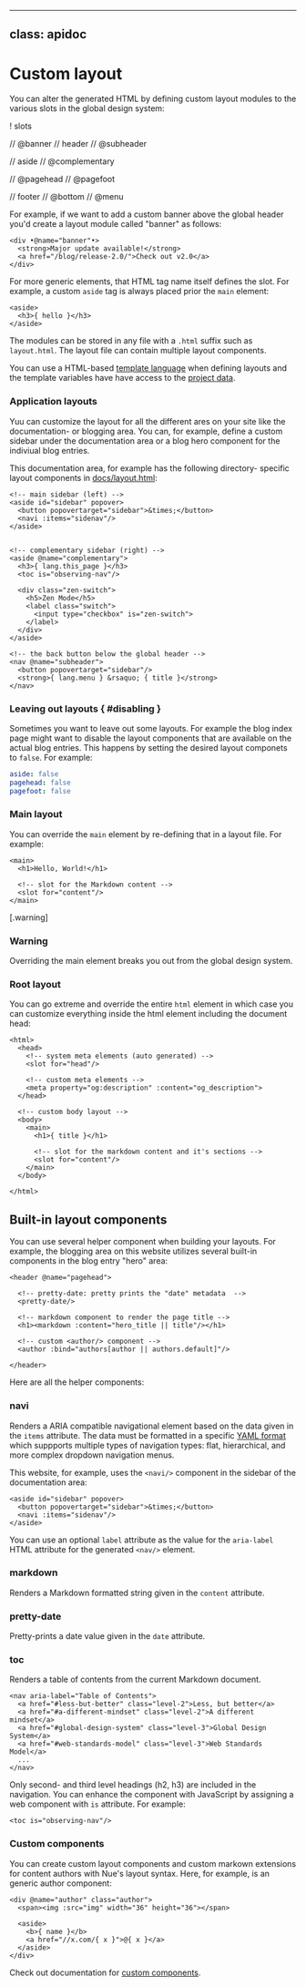 
---
class: apidoc
---

# Custom layout
You can alter the generated HTML by defining custom layout modules to the various slots in the global design system:

! slots

// @banner
// header
// @subheader

// aside
// @complementary

// @pagehead
// @pagefoot

// footer
// @bottom
// @menu


For example, if we want to add a custom banner above the global header you'd create a layout module called "banner" as follows:

```
<div •@name="banner"•>
  <strong>Major update available!</strong>
  <a href="/blog/release-2.0/">Check out v2.0</a>
</div>
```

For more generic elements, that HTML tag name itself defines the slot. For example, a custom `aside` tag is always placed prior the `main` element:

```
<aside>
  <h3>{ hello }</h3>
</aside>
```

The modules can be stored in any file with a `.html` suffix such as `layout.html`. The layout file can contain multiple layout components.

You can use a HTML-based [template language](template-syntax.html) when defining layouts and the template variables have have access to the [project data](project-structure.html#data).



### Application layouts
Yuu can customize the layout for all the different ares on your site like the documentation- or blogging area. You can, for example, define a custom sidebar under the documentation area or a blog hero component for the indiviual blog entries.

This documentation area, for example has the following directory- specific layout components in [docs/layout.html](//github.com/nuejs/nue/blob/dev/packages/nuejs.org/docs/layout.html):


```
<!-- main sidebar (left) -->
<aside id="sidebar" popover>
  <button popovertarget="sidebar">&times;</button>
  <navi :items="sidenav"/>
</aside>


<!-- complementary sidebar (right) -->
<aside @name="complementary">
  <h3>{ lang.this_page }</h3>
  <toc is="observing-nav"/>

  <div class="zen-switch">
    <h5>Zen Mode</h5>
    <label class="switch">
      <input type="checkbox" is="zen-switch">
    </label>
  </div>
</aside>

<!-- the back button below the global header -->
<nav @name="subheader">
  <button popovertarget="sidebar"/>
  <strong>{ lang.menu } &rsaquo; { title }</strong>
</nav>
```

### Leaving out layouts { #disabling }
Sometimes you want to leave out some layouts. For example the blog index page might want to disable the layout components that are available on the actual blog entries. This happens by setting the desired layout componets to `false`. For example:

``` yaml
aside: false
pagehead: false
pagefoot: false
```



### Main layout
You can override the `main` element by re-defining that in a layout file. For example:

```
<main>
  <h1>Hello, World!</h1>

  <!-- slot for the Markdown content -->
  <slot for="content"/>
</main>
```

[.warning]
  ### Warning
  Overriding the main element breaks you out from the global design system.


### Root layout
You can go extreme and override the entire `html` element in which case you can customize everything inside the html element including the document head:

```
<html>
  <head>
    <!-- system meta elements (auto generated) -->
    <slot for="head"/>

    <!-- custom meta elements -->
    <meta property="og:description" :content="og_description">
  </head>

  <!-- custom body layout -->
  <body>
    <main>
      <h1>{ title }</h1>

      <!-- slot for the markdown content and it's sections -->
      <slot for="content"/>
    </main>
  </body>

</html>
```


## Built-in layout components
You can use several helper component when building your layouts. For example, the blogging area on this website utilizes several built-in components in the blog entry "hero" area:

```
<header @name="pagehead">

  <!-- pretty-date: pretty prints the "date" metadata  -->
  <pretty-date/>

  <!-- markdown component to render the page title -->
  <h1><markdown :content="hero_title || title"/></h1>

  <!-- custom <author/> component -->
  <author :bind="authors[author || authors.default]"/>

</header>
```

Here are all the helper components:


### navi
Renders a ARIA compatible navigational element based on the data given in the `items` attribute. The data must be formatted in a specific [YAML format](page-layout.html#yaml) which suppports multiple types of navigation types: flat, hierarchical, and more complex dropdown navigation menus.

This website, for example, uses the `<navi/>` component in the sidebar of the  documentation area:

```
<aside id="sidebar" popover>
  <button popovertarget="sidebar">&times;</button>
  <navi :items="sidenav"/>
</aside>
```
You can use an optional `label` attribute as the value for the `aria-label` HTML attribute for the generated `<nav/>` element.


### markdown
Renders a Markdown formatted string given in the `content` attribute.

### pretty-date
Pretty-prints a date value given in the `date` attribute.


### toc
Renders a table of contents from the current Markdown document.

```
<nav aria-label="Table of Contents">
  <a href="#less-but-better" class="level-2">Less, but better</a>
  <a href="#a-different-mindset" class="level-2">A different mindset</a>
  <a href="#global-design-system" class="level-3">Global Design System</a>
  <a href="#web-standards-model" class="level-3">Web Standards Model</a>
  ...
</nav>
```

Only second- and third level headings (h2,  h3) are included in the navigation. You can enhance the component with JavaScript by assigning a web component with `is` attribute. For example:

```
<toc is="observing-nav"/>
```


### Custom components
You can create custom layout components and custom markown extensions for content authors with Nue's layout syntax. Here, for example, is an generic author component:

```
<div @name="author" class="author">
  <span><img :src="img" width="36" height="36"></span>

  <aside>
    <b>{ name }</b>
    <a href="//x.com/{ x }">@{ x }</a>
  </aside>
</div>
```

Check out documentation for [custom components](template-syntax.html#custom-components).



